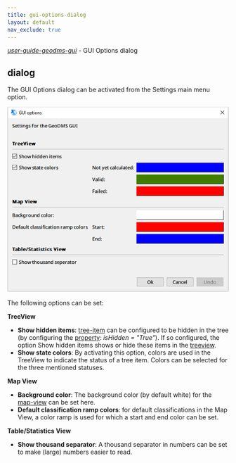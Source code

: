 ```yaml
---
title: gui-options-dialog
layout: default
nav_exclude: true
---
```

_[user-guide-geodms-gui](user-guide-geodms-gui)_ - GUI Options dialog

## dialog

The GUI Options dialog can be activated from the Settings main menu option.

![](../assets/img/GUI/gui_options.png)

The following options can be set:

**TreeView**
* **Show hidden items**: [tree-item](tree-item) can be configured to be hidden in the tree (by configuring the [property](property): _isHidden = "True"_). If so configured, the option Show hidden items shows or hide these items in the [treeview](treeview).
* **Show state colors**: By activating this option, colors are used in the TreeView to indicate the status of a tree item. Colors can be selected for the three mentioned statuses.

**Map View**
* **Background color**: The background color (by default white) for the [map-view](map-view) can be set here.
* **Default classification ramp colors**: for default classifications in the Map View, a color ramp is used for which a start and end color can be set.

**Table/Statistics View**
* **Show thousand separator**: A thousand separator in numbers can be set to make (large) numbers easier to read. 